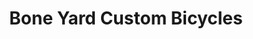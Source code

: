 ---
title: "Bone Yard Custom Bicycles"
url: /wilmot/bone-yard-custom-bicycles-highway-1/
shop: Fahrrad
---